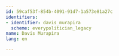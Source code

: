 ```yaml
---
id: 59caf53f-854b-4091-91d7-1a573e81a27c
identifiers:
- identifier: davis_murapira
  scheme: everypolitician_legacy
name: Davis Murapira
lang: en

---
```

